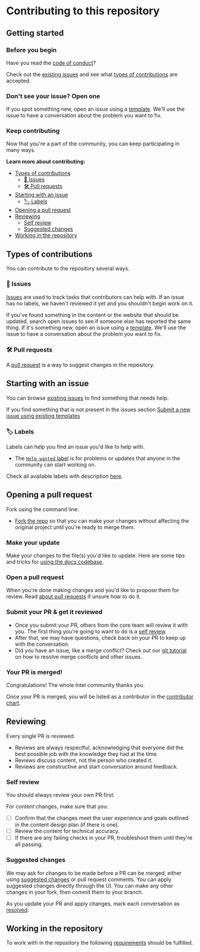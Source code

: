 # Contributing to this repository <!-- omit in toc -->

## Getting started <!-- omit in toc -->

### Before you begin

Have you read the [code of conduct](CODE_OF_CONDUCT.md)?

Check out the [existing issues](https://github.com/upgraded-enigma/upgraded-enigma/issues) and see what [types of contributions](#types-of-contributions) are accepted.

### Don't see your issue? Open one

If you spot something new, open an issue using a [template](https://github.com/upgraded-enigma/upgraded-enigma/issues/new/choose). We'll use the issue to have a conversation about the problem you want to fix.

### Keep contributing

Now that you're a part of the community, you can keep participating in many ways.

**Learn more about contributing:**

- [ Types of contributions](#types-of-contributions)
  - [:memo: Issues](#memo-issues)
  - [:hammer_and_wrench: Pull requests](#hammer_and_wrench-pull-requests)
- [Starting with an issue](#starting-with-an-issue)
  - [:label: Labels](#label-labels)
- [Opening a pull request](#opening-a-pull-request)
- [Reviewing](#reviewing)
  - [Self review](#self-review)
  - [Suggested changes](#suggested-changes)
- [Working in the repository](#working-in-the-repository)

## Types of contributions

You can contribute to the repository several ways.

### :memo: Issues

[Issues](https://docs.github.com/en/github/managing-your-work-on-github/about-issues) are used to track tasks that contributors can help with. If an issue has no labels, we haven't reviewed it yet and you shouldn't begin work on it.

If you've found something in the content or the website that should be updated, search open issues to see if someone else has reported the same thing. If it's something new, open an issue using a [template](https://github.com/upgraded-enigma/upgraded-enigma/issues/new/choose). We'll use the issue to have a conversation about the problem you want to fix.

### :hammer_and_wrench: Pull requests

A [pull request](https://docs.github.com/en/github/collaborating-with-issues-and-pull-requests/about-pull-requests) is a way to suggest changes in the repository.

## Starting with an issue

You can browse [existing issues](https://github.com/upgraded-enigma/upgraded-enigma/issues) to find something that needs help.

If you find something that is not present in the issues section [Submit a new issue using existing templates](https://github.com/upgraded-enigma/upgraded-enigma/issues/new/choose)

### :label: Labels

Labels can help you find an issue you'd like to help with.

- The [`Help wanted` label](https://github.com/github/docs/issues?q=is%3Aopen+is%3Aissue+label%3A%22help+wanted%22) is for problems or updates that anyone in the community can start working on.

Check all available labels with description [here](https://github.com/upgraded-enigma/upgraded-enigma/labels).

## Opening a pull request

Fork using the command line:

- [Fork the repo](https://docs.github.com/en/github/getting-started-with-github/fork-a-repo#fork-an-example-repository) so that you can make your changes without affecting the original project until you're ready to merge them.

### Make your update

Make your changes to the file(s) you'd like to update. Here are some tips and tricks for [using the docs codebase](#working-in-the-repository).

### Open a pull request

When you're done making changes and you'd like to propose them for review. Read [about pull requests](https://docs.github.com/en/github/collaborating-with-pull-requests/proposing-changes-to-your-work-with-pull-requests/about-pull-requests) if unsure how to do it.

### Submit your PR & get it reviewed

- Once you submit your PR, others from the core team will review it with you. The first thing you're going to want to do is a [self review](#self-review).
- After that, we may have questions, check back on your PR to keep up with the conversation.
- Did you have an issue, like a merge conflict? Check out our [git tutorial](https://lab.github.com/githubtraining/managing-merge-conflicts) on how to resolve merge conflicts and other issues.

### Your PR is merged!

Congratulations! The whole Intel community thanks you.

Once your PR is merged, you will be listed as a contributor in the [contributor chart](https://github.com/upgraded-enigma/upgraded-enigma/graphs/contributors).

## Reviewing

Every single PR is reviewed.

- Reviews are always respectful, acknowledging that everyone did the best possible job with the knowledge they had at the time.
- Reviews discuss content, not the person who created it.
- Reviews are constructive and start conversation around feedback.

### Self review

You should always review your own PR first.

For content changes, make sure that you:

- [ ] Confirm that the changes meet the user experience and goals outlined in the content design plan (if there is one).
- [ ] Review the content for technical accuracy.
- [ ] If there are any failing checks in your PR, troubleshoot them until they're all passing.

### Suggested changes

We may ask for changes to be made before a PR can be merged, either using [suggested changes](https://docs.github.com/en/github/collaborating-with-issues-and-pull-requests/incorporating-feedback-in-your-pull-request) or pull request comments. You can apply suggested changes directly through the UI. You can make any other changes in your fork, then commit them to your branch.

As you update your PR and apply changes, mark each conversation as [resolved](https://docs.github.com/en/github/collaborating-with-issues-and-pull-requests/commenting-on-a-pull-request#resolving-conversations).

## Working in the repository

To work with in the repository the following [requirements](https://github.com/upgraded-enigma/upgraded-enigma#requirements) should be fulfilled.
